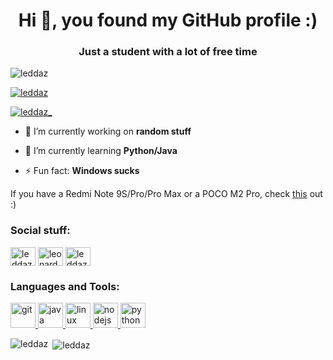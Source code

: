 <h1 align="center">Hi 👋, you found my GitHub profile :)</h1>
<h3 align="center">Just a student with a lot of free time</h3>

<p align="left"> <img src="https://komarev.com/ghpvc/?username=leddaz&label=Profile%20views&color=0e75b6&style=flat" alt="leddaz" /> </p>

<p align="left"> <a href="https://github.com/ryo-ma/github-profile-trophy"><img src="https://github-profile-trophy.vercel.app/?username=leddaz" alt="leddaz" /></a> </p>

<p align="left"> <a href="https://twitter.com/leddaz_" target="blank"><img src="https://img.shields.io/twitter/follow/leddaz_?logo=twitter&style=for-the-badge" alt="leddaz_" /></a> </p>

- 🔭 I’m currently working on **random stuff**

- 🌱 I’m currently learning **Python/Java**

- ⚡ Fun fact: **Windows sucks**

If you have a Redmi Note 9S/Pro/Pro Max or a POCO M2 Pro, check [this](https://sourceforge.net/projects/leddaz/files/curtana-unified/lineage-17.1/) out :)

<h3 align="left">Social stuff:</h3>
<p align="left">
<a href="https://twitter.com/leddaz_" target="blank"><img align="center" src="https://cdn.jsdelivr.net/npm/simple-icons@3.0.1/icons/twitter.svg" alt="leddaz_" height="30" width="40" /></a>
<a href="https://instagram.com/leonardo.ledda" target="blank"><img align="center" src="https://cdn.jsdelivr.net/npm/simple-icons@3.0.1/icons/instagram.svg" alt="leonardo.ledda" height="30" width="40" /></a>
<a href="https://www.youtube.com/channel/UCt8eUIqLOZa9ByXAjlUHa1w" target="blank"><img align="center" src="https://cdn.jsdelivr.net/npm/simple-icons@3.0.1/icons/youtube.svg" alt="leddaz" height="30" width="40" /></a>
</p>

<h3 align="left">Languages and Tools:</h3>
<p align="left"> <a href="https://git-scm.com/" target="_blank"> <img src="https://www.vectorlogo.zone/logos/git-scm/git-scm-icon.svg" alt="git" width="40" height="40"/> </a> <a href="https://www.java.com" target="_blank"> <img src="https://devicons.github.io/devicon/devicon.git/icons/java/java-original-wordmark.svg" alt="java" width="40" height="40"/> </a> <a href="https://www.linux.org/" target="_blank"> <img src="https://devicons.github.io/devicon/devicon.git/icons/linux/linux-original.svg" alt="linux" width="40" height="40"/> </a> <a href="https://nodejs.org" target="_blank"> <img src="https://devicons.github.io/devicon/devicon.git/icons/nodejs/nodejs-original-wordmark.svg" alt="nodejs" width="40" height="40"/> </a> <a href="https://www.python.org" target="_blank"> <img src="https://devicons.github.io/devicon/devicon.git/icons/python/python-original.svg" alt="python" width="40" height="40"/> </a> </p>

<p><img align="left" src="https://github-readme-stats.vercel.app/api/top-langs?username=leddaz&show_icons=true&locale=en&layout=compact" alt="leddaz" /></p>

<p>&nbsp;<img align="center" src="https://github-readme-stats.vercel.app/api?username=leddaz&show_icons=true&locale=en" alt="leddaz" /></p>

